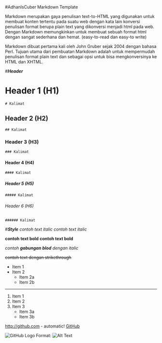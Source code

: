 #AdhanIsCuber Markdown Template


Markdown merupakan gaya penulisan text-to-HTML yang digunakan untuk membuat konten tertentu pada suatu web dengan kata lain konversi penulisan format berupa plain text yang dikonversi menjadi html pada web. Dengan Markdown memungkinkan untuk membuat sebuah format html dengan sangat sederhana dan hemat. (easy-to-read dan easy-to write)

Markdown dibuat pertama kali oleh John Gruber sejak 2004 dengan bahasa Perl. Tujuan utama dari pembuatan Markdown adalah untuk mempermudah penulisan format plain text dan sebagai opsi untuk bisa mengkonversinya ke HTML dan XHTML.

#_**Header**_
# Header 1 (H1)
``` # Kalimat ```
## Header 2 (H2)
``` ## Kalimat ```
### Header 3 (H3)
``` ### Kalimat ```
#### Header 4 (H4)
``` #### Kalimat ```
##### Header 5 (H5)
``` ##### Kalimat ```
###### Header 6 (H6)
``` ###### Kalimat ```

#_**Style**_
*contoh text italic*
_contoh text italic_

**contoh text bold**
__contoh text bold__

*contoh **gabungan blod** dengan italic*

~~contoh text dengan strikethrough~~

* Item 1
* Item 2
  * Item 2a
  * Item 2b

-------------------------------


  1. Item 1
  2. Item 2
  3. Item 3
     * Item 3a
     * Item 3b


http://github.com - automatic!
[GitHub](http://github.com)


![GitHub Logo](/images/logo.png)
Format: ![Alt Text](url)
